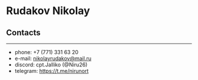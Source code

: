 # Rudakov Nikolay

 ## Contacts
 ---

- phone: +7 (771) 331 63 20
- e-mail: nikolayrudakov@mail.ru
- discord: cpt.Jalliko (@Niru26)
- telegram: https://t.me/nirunort




